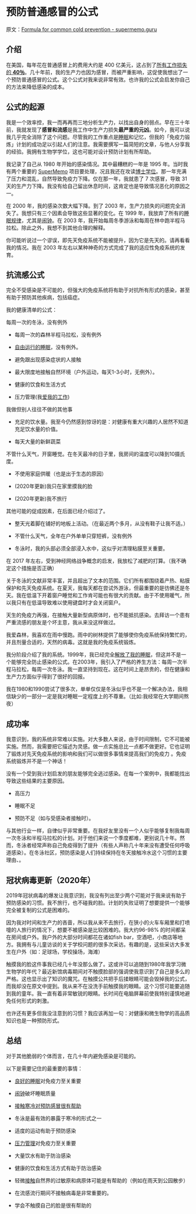 # 预防普通感冒的公式

原文：[Formula for common cold prevention - supermemo.guru](https://supermemo.guru/wiki/Formula_for_common_cold_prevention)

## 介绍

在美国，每年花在普通感冒上的费用大约是 400 亿美元，这占到了[所有工作损失的 **40％**](http://jamanetwork.com/journals/jamainternalmedicine/fullarticle/215118)。几十年前，我的生产力也因为感冒，而被严重影响，这促使我想出了一个预防普通感冒的公式。这个公式对我来说非常有效。也许我的公式会启发你自己的方法来降低感染的成本。

## 公式的起源

我是一个效率控，我一而再再而三地分析生产力，以找出自身的弱点。早在三十年前，我就发现了**感冒和流感**是我工作中生产力损失**最严重的元凶**。如今，我可以说我几乎完全消除了这个问题。尽管我的工作重点是[睡眠](https://supermemo.guru/wiki/Science_of_sleep)和记忆，但我的「免疫力锻炼」计划的成功足以引起人们的注意。我需要撰写一篇简短的文章，与他人分享我的经验。我拥有生物学学位，这也可能对设计预防计划有所帮助。

我记录了自己从 1980 年开始的感染情况。其中最糟糕的一年是 1995 年。当时我有两个重要的 [SuperMemo](https://supermemo.guru/wiki/SuperMemo) 项目要处理，况且我还在攻读[博士学位](https://supermemo.guru/wiki/Economics_of_learning)。那一年充满了压力和混乱，自然导致免疫力下降。仅在那一年，我就患了 7 次感冒，导致 31 天的生产力下降。我没有给自己留出休息时间，这肯定也是导致情况恶化的原因之一。

在 2000 年，我的感染次数大幅下降。到了 2003 年，生产力损失的问题完全消失了。我想只有三个因素会导致这些显著的变化。在 1999 年，我放弃了所有的[睡眠规律](https://supermemo.guru/wiki/Free_running_sleep)，尤其是[闹钟](https://supermemo.guru/wiki/Alarm_clock)。在 2003 年，我开始每周冬季游泳和每周在林中跑半程马拉松。除此之外，我想不到其他合理的解释。

你可能听说过一个谬误，即先天免疫系统不能被提升，因为它是先天的。请再看看我的情况。我在 2003 年左右以某种神奇的方式完成了我的适应性免疫系统的发育。

## 抗流感公式

完全不受感染是不可能的，但强大的免疫系统将有助于对抗所有形式的感染，甚至有助于预防其他疾病，包括癌症。

我的健康清单的公式：

每周一次的冬泳，没有例外

- 每周一次的森林半程马拉松，没有例外

- [自由运行的睡眠](https://supermemo.guru/wiki/Free_running_sleep)，没有例外。

- 避免跟出现感染症状的人接触

- 最大限度地接触自然环境（户外运动，每天1-3小时，无例外）。

- 健康的饮食和生活方式

- 压力管理(我[爱我的工作](https://supermemo.guru/wiki/Pleasure_of_learning))

我做但别人往往不做的其他事

- 充足的饮水量。我至今仍然感到惊讶的是：对健康有重大兴趣的人居然不知道充足饮水量的价值。

- 每天大量的新鲜蔬菜

不管什么天气，开窗睡觉。在冬天最冷的日子里，我房间的温度可以降到10摄氏度。

- 不使用家庭供暖（也是出于生态的原因）

- (2020年更新)我只在家里摸我的脸

- (2020年更新)我不旅行

其他可能的促成因素，在后面已经介绍过了。

- 整天光着脚在铺好的地板上活动。（在最近两个多月，从没有鞋子让我不适。）

- 不管什么天气，全年在户外单单只穿短裤，没有例外

- 冬泳时，我的头部必须全部浸入水中，这似乎对清理粘膜至关重要。

在 2017 年左右，受到神经网络战争概念的启发，我放松了减肥的打算。（我不确定这个措施是否正确）

关于冬泳的文献非常丰富，并且超出了文本的范围。它们所有都围绕着产热、粘膜保护和先天免疫系统。在夏天，我每天都在尝试外游泳，但最重要的是彷佛还是冬天。我在低温下开着窗户睡觉和工作肯可能也有很大的贡献。由于不使用暖气，所以我只有在低温导致难以使用键盘时才会关闭窗户。

天生的免疫力再强，在接触大量新型病原体时，也不能抵抗感染。去拜访一个患有严重流感的朋友是个坏主意，我从来没这样做过。

我爱森林，我喜欢在雨中慢跑。雨中的树林提供了能够使你免疫系统保持繁忙的，并且剂量合适的，天然的病毒。这就是我的免疫系统锻炼。

我分阶段介绍了我的系统。1999年，我已经完全[解放了我的睡眠](https://supermemo.guru/wiki/Free_running_sleep)，但这并不是一个能够完全防止感染的公式。在2003年，我引入了严格的养生方法：每周一次半程马拉松，每周一次冬泳。我一直坚持到现在。这在时间上是昂贵的，但在健康和生产力方面似乎得到了很好的回报。

我在1980和1990尝试了很多次，单单仅仅是冬泳似乎也不是一个解决办法，我相信缺少的一部分一定是我对睡眠一定程度上的不尊重。（比如:我经常在大学期间熬夜）

## 成功率

我意识到，我的系统非常难以实施。对大多数人来说，由于时间限制，它不可能被实施。然而，我需要把它描述为灵感。做一点实施总比一点都不做更好。它也证明了锻炼对先天免疫系统的影响和我们可以做很多事情来提高我们的免疫力 。免疫系统锻炼并不是一个神话！

没有一个受到我计划启发的朋友能够完全逃过感染。在每一个案例中，我都能找出导致这些结果的主要原因。

- 高压力

- 睡眠不足

- 预防不足（如与受感染者接触时）。

与其他行业一样，自律似乎非常重要。在我好友里没有一个人似乎能够复制我每周一次冬泳和半程马拉松的计划。对于他们来说一个季度都难，更别说几十年。然而，冬泳者经常声称自己免疫得到了提升（有些人声称几十年来没有遭受任何呼吸道感染）。在冬泳社区，预防感染是人们持续保持在冬天接触冷水这个习惯的主要理由、。

## 冠状病毒更新（2020年）

2019年冠状病毒的爆发让我意识到，我没有列出至少两个可能对于我来说有助于预防感染的习惯。我不旅行，也不碰我的脸。计划的失败证明了想要提供一个能够完全被复制的公式是困难的。

因为我对时间和生产力的吝啬，所以我从来不去旅行，在狭小的火车车厢里和打喷嚏的人旅行的情况下，想要不被感染是比较困难的。我大约96-98% 的时间都呆在房间或户外。我户外的大部分时间都花在诸如fish bar，空酒吧，小商店等地方。我拥有与儿童访谈的关于学校问题的很多次采访。有趣的是，这些采访大多发生在户外（如：足球场，学校操场，海滩）

触摸我的脸这件事我已经几十年没那么做了。这或许可以追随到1980年我学习微生物学的年代？最近新馆病毒期间对不触摸脸部的强调使我意识到了自己是多么的严格。这也显示出了知识的魔咒。在触摸公共把手后揉眼睛可能会毁掉我的公式，而我却没在原文中提到。我从来不在没洗手前触摸我的眼睛。这个习惯可能要追随到我的童年。我一直有着非常敏锐的眼睛。长时间在电脑屏幕前使我特别谨慎地避免任何形式的刺激。

也许还有更多但我没注意到的习惯？我应该再加一句：对健康和微生物学的高品质知识也是一种预防形式。

## 总结

对于其他脆弱的个体而言，在几十年内避免感染是可能的。

以下是需要记住的最重要的事情：

- [良好的睡眠](https://supermemo.guru/wiki/Science_of_sleep)对免疫力至关重要

- [闹钟](https://supermemo.guru/wiki/Alarm_clock)破坏睡眠质量

- [接触寒冷对预防感冒很有帮助](https://supermemo.guru/wiki/Myth:_We_catch_a_cold_from_cold)

- 冬泳是最有效的暴露于寒冷的形式之一

- 适度的运动有助于预防感染

- [压力管理](https://supermemo.guru/wiki/Stress_resilience)对免疫力至关重要

- 大量饮水有助于防治感染

- 健康的饮食和生活方式有助于防治感染

- 轻微[接触](https://supermemo.guru/wiki/Daycare_infections)自然界的过敏原和病原体可能是有帮助的（例如在雨天到公园散步）

- 在流感流行期间不接触病毒是非常重要的。

- 学会不触摸自己的脸是很有帮助的